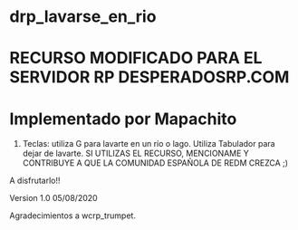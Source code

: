 # drp_lavarse_en_rio
# RECURSO MODIFICADO PARA EL SERVIDOR RP DESPERADOSRP.COM
# Implementado por Mapachito

1. Teclas: utiliza G para lavarte en un río o lago. Utiliza Tabulador para dejar de lavarte.
SI UTILIZAS EL RECURSO, MENCIONAME Y CONTRIBUYE A QUE LA COMUNIDAD ESPAÑOLA DE REDM CREZCA ;)

A disfrutarlo!!

Version 1.0 05/08/2020

Agradecimientos a wcrp_trumpet.
